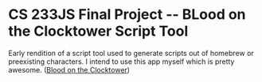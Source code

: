 # CS 233JS Final Project -- BLood on the Clocktower Script Tool
Early rendition of a script tool used to generate scripts out of homebrew or preexisting characters. I intend to use this app myself which is pretty awesome.
([Blood on the Clocktower](https://bloodontheclocktower.com/))
